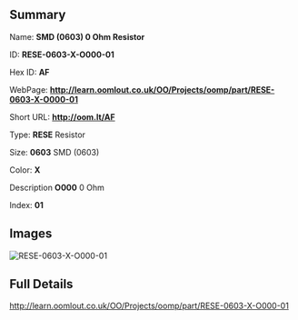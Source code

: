 

## Summary
 
Name: __SMD (0603) 0 Ohm Resistor__

ID: __RESE-0603-X-O000-01__

Hex ID: __AF__

WebPage: __http://learn.oomlout.co.uk/OO/Projects/oomp/part/RESE-0603-X-O000-01__

Short URL: __http://oom.lt/AF__


Type: __RESE__ Resistor 

Size: __0603__ SMD (0603) 

Color: __X__  

Description __O000__ 0 Ohm 

Index: __01__


## Images
![RESE-0603-X-O000-01](http://oomlout.com/oomp-gen/parts/RESE-0603-X-O000-01/RESE-0603-X-O000-01_420.jpg)



## Full Details

 http://learn.oomlout.co.uk/OO/Projects/oomp/part/RESE-0603-X-O000-01














